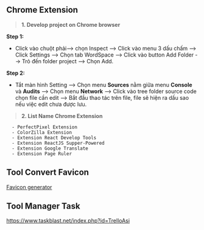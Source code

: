 ## Chrome Extension

>**1. Develop project on Chrome browser**

**Step 1:**
  - Click vào chuột phải--> chọn Inspect --> Click vào menu 3 dấu chấm --> Click Settings --> Chọn tab WordSpace --> Click vào button Add Folder --> Trỏ đến folder project --> Chọn Add.

**Step 2:**
  - Tắt màn hình Setting --> Chọn menu **Sources** nằm giữa menu **Console** và **Audits** --> Chọn menu **Network** --> Click vào tree folder source code chọn file cần edit --> Bắt đầu thao tác trên file, file sẽ hiện ra dấu sao nếu việc edit chưa được lưu.

>**2. List Name Chrome Extension**

      - PerfectPixel Extension
      - ColorZilla Extension
      - Extension React Develop Tools
      - Extension ReactJS Supper-Powered
      - Extension Google Translate
      - Extension Page Ruler
      
## Tool Convert Favicon

[Favicon generator](https://www.favicon-generator.org/)

## Tool Manager Task

https://www.taskblast.net/index.php?id=TrelloAsi
